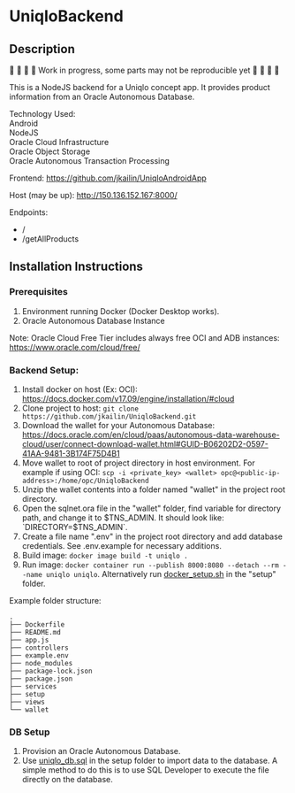 # UniqloBackend
## Description
🚧 🚧 🚧 🚧 Work in progress, some parts may not be reproducible yet 🚧 🚧 🚧 🚧

This is a NodeJS backend for a Uniqlo concept app. It provides product information from an Oracle Autonomous Database.

Technology Used:\
Android\
NodeJS\
Oracle Cloud Infrastructure\
Oracle Object Storage\
Oracle Autonomous Transaction Processing

Frontend: https://github.com/jkailin/UniqloAndroidApp

Host (may be up): http://150.136.152.167:8000/

Endpoints:
- /
- /getAllProducts

## Installation Instructions

### Prerequisites
1. Environment running Docker (Docker Desktop works).
2. Oracle Autonomous Database Instance

Note: Oracle Cloud Free Tier includes always free OCI and ADB instances: https://www.oracle.com/cloud/free/

### Backend Setup:
1. Install docker on host (Ex: OCI): https://docs.docker.com/v17.09/engine/installation/#cloud
2. Clone project to host: `git clone https://github.com/jkailin/UniqloBackend.git`
3. Download the wallet for your Autonomous Database: https://docs.oracle.com/en/cloud/paas/autonomous-data-warehouse-cloud/user/connect-download-wallet.html#GUID-B06202D2-0597-41AA-9481-3B174F75D4B1
4. Move wallet to root of project directory in host environment. For example if using OCI: `scp -i <private_key> <wallet> opc@<public-ip-address>:/home/opc/UniqloBackend`
5. Unzip the wallet contents into a folder named "wallet" in the project root directory.
6. Open the sqlnet.ora file in the "wallet" folder, find variable for directory path, and change it to $TNS_ADMIN. It should look like: `DIRECTORY=$TNS_ADMIN`.
7. Create a  file name ".env" in the project root directory and add database credentials. See .env.example for necessary additions.
8. Build image: `docker image build -t uniqlo .`
9. Run image: `docker container run --publish 8000:8080 --detach --rm --name uniqlo uniqlo`. Alternatively run [docker_setup.sh](setup/docker_setup.sh) in the "setup" folder.

Example folder structure:
```
.
├── Dockerfile
├── README.md
├── app.js
├── controllers
├── example.env
├── node_modules
├── package-lock.json
├── package.json
├── services
├── setup
├── views
└── wallet
```

### DB Setup
1. Provision an Oracle Autonomous Database.
2. Use [uniqlo_db.sql](setup/uniqlo_db.sql) in the setup folder to import data to the database. A simple method to do this is to use SQL Developer to execute the file directly on the database.